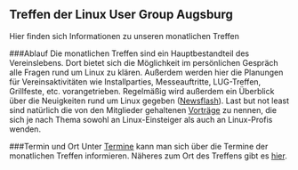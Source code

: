 
## Treffen der Linux User Group Augsburg
Hier finden sich Informationen zu unseren monatlichen Treffen

###Ablauf
Die monatlichen Treffen sind ein Hauptbestandteil des Vereinslebens. Dort bietet sich die Möglichkeit im persönlichen Gespräch alle Fragen rund um Linux zu klären. Außerdem werden hier die Planungen für Vereinsaktivitäten wie Installparties, Messeauftritte, LUG-Treffen, Grillfeste, etc. vorangetrieben. Regelmäßig wird außerdem ein Überblick über die Neuigkeiten rund um Linux gegeben ([Newsflash](/Treffen/Newsflash/)). Last but not least sind natürlich die von den Mitglieder gehaltenen [Vorträge](/Angebote/Vortraege/) zu nennen, die sich je nach Thema sowohl an Linux-Einsteiger als auch an Linux-Profis wenden.

###Termin und Ort
Unter [Termine](/Treffen/Termine/) kann man sich über die Termine der monatlichen Treffen informieren. Näheres zum Ort des Treffens gibt es [hier](/Treffen/Treffpunkt/). 